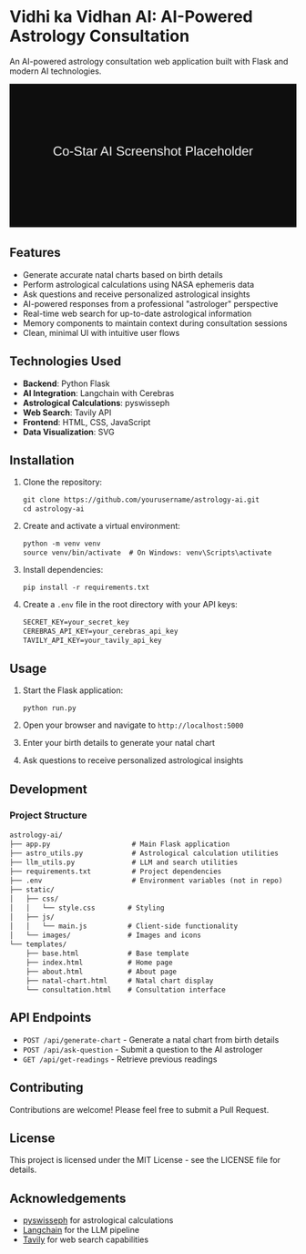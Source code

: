# Vidhi ka Vidhan AI: AI-Powered Astrology Consultation

An AI-powered astrology consultation web application built with Flask and modern AI technologies.

![Vidhi ka Vidhan AI Screenshot](static/images/placeholder.svg)

## Features

- Generate accurate natal charts based on birth details
- Perform astrological calculations using NASA ephemeris data
- Ask questions and receive personalized astrological insights
- AI-powered responses from a professional "astrologer" perspective
- Real-time web search for up-to-date astrological information
- Memory components to maintain context during consultation sessions
- Clean, minimal UI with intuitive user flows

## Technologies Used

- **Backend**: Python Flask
- **AI Integration**: Langchain with Cerebras
- **Astrological Calculations**: pyswisseph
- **Web Search**: Tavily API
- **Frontend**: HTML, CSS, JavaScript
- **Data Visualization**: SVG

## Installation

1. Clone the repository:
   ```
   git clone https://github.com/yourusername/astrology-ai.git
   cd astrology-ai
   ```

2. Create and activate a virtual environment:
   ```
   python -m venv venv
   source venv/bin/activate  # On Windows: venv\Scripts\activate
   ```

3. Install dependencies:
   ```
   pip install -r requirements.txt
   ```

4. Create a `.env` file in the root directory with your API keys:
   ```
   SECRET_KEY=your_secret_key
   CEREBRAS_API_KEY=your_cerebras_api_key
   TAVILY_API_KEY=your_tavily_api_key
   ```

## Usage

1. Start the Flask application:
   ```
   python run.py
   ```

2. Open your browser and navigate to `http://localhost:5000`

3. Enter your birth details to generate your natal chart

4. Ask questions to receive personalized astrological insights

## Development

### Project Structure

```
astrology-ai/
├── app.py                    # Main Flask application
├── astro_utils.py            # Astrological calculation utilities
├── llm_utils.py              # LLM and search utilities
├── requirements.txt          # Project dependencies
├── .env                      # Environment variables (not in repo)
├── static/                   
│   ├── css/                 
│   │   └── style.css        # Styling
│   ├── js/                  
│   │   └── main.js          # Client-side functionality
│   └── images/              # Images and icons
└── templates/                
    ├── base.html            # Base template
    ├── index.html           # Home page
    ├── about.html           # About page
    ├── natal-chart.html     # Natal chart display
    └── consultation.html    # Consultation interface
```

## API Endpoints

- `POST /api/generate-chart` - Generate a natal chart from birth details
- `POST /api/ask-question` - Submit a question to the AI astrologer
- `GET /api/get-readings` - Retrieve previous readings

## Contributing

Contributions are welcome! Please feel free to submit a Pull Request.

## License

This project is licensed under the MIT License - see the LICENSE file for details.

## Acknowledgements

- [pyswisseph](https://github.com/astrorigin/pyswisseph) for astrological calculations
- [Langchain](https://github.com/langchain-ai/langchain) for the LLM pipeline
- [Tavily](https://tavily.com/) for web search capabilities 